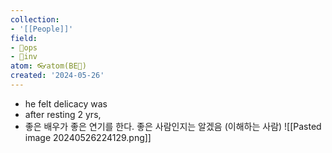 ```yaml
---
collection:
- '[[People]]'
field:
- 🐙ops
- 🐢inv
atom: 👓atom(BE🔄)
created: '2024-05-26'
---
```


- he felt delicacy was 
 - after resting 2 yrs, 
 - 좋은 배우가 좋은 연기를 한다. 좋은 사람인지는 알겠음 (이해하는 사람)
![[Pasted image 20240526224129.png]]